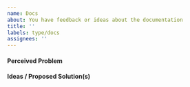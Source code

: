 ```yaml
---
name: Docs
about: You have feedback or ideas about the documentation
title: ''
labels: type/docs
assignees: ''
---
```


<!--    Instructions                                -->
<!--                                                -->
<!-- 1. Remove sections/details you do not complete -->
<!-- 2. Add sections/details useful to you          -->

#### Perceived Problem

#### Ideas / Proposed Solution(s)
